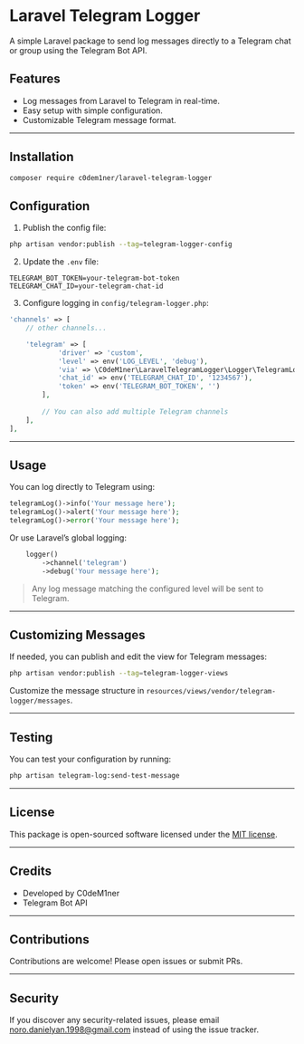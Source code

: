 # Laravel Telegram Logger

A simple Laravel package to send log messages directly to a Telegram chat or group using the Telegram Bot API.

## Features

- Log messages from Laravel to Telegram in real-time.
- Easy setup with simple configuration.
- Customizable Telegram message format.

---

## Installation

```bash
composer require c0dem1ner/laravel-telegram-logger
```

## Configuration

1. Publish the config file:

```bash
php artisan vendor:publish --tag=telegram-logger-config
```

2. Update the `.env` file:

```
TELEGRAM_BOT_TOKEN=your-telegram-bot-token
TELEGRAM_CHAT_ID=your-telegram-chat-id
```

3. Configure logging in `config/telegram-logger.php`:

```php
'channels' => [
    // other channels...

    'telegram' => [
            'driver' => 'custom',
            'level' => env('LOG_LEVEL', 'debug'),
            'via' => \C0deM1ner\LaravelTelegramLogger\Logger\TelegramLogger::class,
            'chat_id' => env('TELEGRAM_CHAT_ID', '1234567'),
            'token' => env('TELEGRAM_BOT_TOKEN', '')
        ],
        
        // You can also add multiple Telegram channels
    ],
],
```

---

## Usage

You can log directly to Telegram using:

```php
telegramLog()->info('Your message here');
telegramLog()->alert('Your message here');
telegramLog()->error('Your message here');
```

Or use Laravel’s global logging:

```php
    logger()
        ->channel('telegram')
        ->debug('Your message here');
```

> Any log message matching the configured level will be sent to Telegram.

---

## Customizing Messages

If needed, you can publish and edit the view for Telegram messages:

```bash
php artisan vendor:publish --tag=telegram-logger-views
```

Customize the message structure in `resources/views/vendor/telegram-logger/messages`.

---

## Testing

You can test your configuration by running:

```bash
php artisan telegram-log:send-test-message
```

---

## License

This package is open-sourced software licensed under the [MIT license](LICENSE).

---

## Credits

- Developed by C0deM1ner
- Telegram Bot API

---

## Contributions

Contributions are welcome! Please open issues or submit PRs.

---

## Security

If you discover any security-related issues, please email noro.danielyan.1998@gmail.com instead of using the issue tracker.

